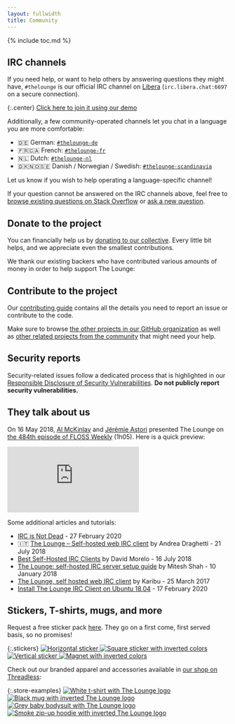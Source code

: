 ```yaml
---
layout: fullwidth
title: Community
---
```


{% include toc.md %}

## IRC channels

If you need help, or want to help others by answering questions they might have, `#thelounge` is our official IRC channel on [Libera](https://libera.chat/) (`irc.libera.chat:6697` on a secure connection).

{:.center}
[Click here to join it using our demo](https://demo.thelounge.chat/?join=thelounge)

Additionally, a few community-operated channels let you chat in a language you are more comfortable:

- 🇩🇪 German: [`#thelounge-de`](https://demo.thelounge.chat/?join=thelounge-de)
- 🇫🇷🇨🇦 French: [`#thelounge-fr`](https://demo.thelounge.chat/?join=thelounge-fr)
- 🇳🇱 Dutch: [`#thelounge-nl`](https://demo.thelounge.chat/?join=thelounge-nl)
- 🇩🇰🇳🇴🇸🇪 Danish / Norwegian / Swedish: [`#thelounge-scandinavia`](https://demo.thelounge.chat/?join=thelounge-scandinavia)

Let us know if you wish to help operating a language-specific channel!

If your question cannot be answered on the IRC channels above, feel free to [browse existing questions on Stack Overflow](https://stackoverflow.com/questions/tagged/thelounge) or [ask a new question](https://stackoverflow.com/questions/ask?tags=thelounge).

## Donate to the project

You can financially help us by [donating to our collective](https://opencollective.com/thelounge). Every little bit helps, and we appreciate even the smallest contributions.

We thank our existing backers who have contributed various amounts of money in order to help support The Lounge:

<object class="center-block hidden-xs" type="image/svg+xml" data="https://opencollective.com/thelounge/backers.svg?avatarHeight=50&width=660" width="660"></object>

<object class="center-block visible-xs-block" type="image/svg+xml" data="https://opencollective.com/thelounge/backers.svg?avatarHeight=50&width=280" width="280"></object>

## Contribute to the project

Our [contributing guide](https://github.com/thelounge/thelounge/blob/master/.github/CONTRIBUTING.md) contains all the details you need to report an issue or contribute to the code.

Make sure to browse [the other projects in our GitHub organization](https://github.com/thelounge) as well as [other related projects from the community](https://github.com/topics/thelounge) that might need your help.

## Security reports

Security-related issues follow a dedicated process that is highlighted in our [Responsible Disclosure of Security Vulnerabilities](https://github.com/thelounge/thelounge/blob/master/SECURITY.md). **Do not publicly report security vulnerabilities.**

## They talk about us

On 16 May 2018, [Al McKinlay](https://alistair.mckinlay.me/) and [Jérémie Astori](https://jeremie.astori.fr) presented The Lounge on [the 484th episode of FLOSS Weekly](https://twit.tv/shows/floss-weekly/episodes/484) (1h05). Here is a quick preview:

<div class="video-preview">
  <div class="embed-responsive embed-responsive-16by9">
    <iframe class="embed-responsive-item" src="https://www.youtube-nocookie.com/embed/6IF5-IsNCFw?rel=0&amp;showinfo=0" frameborder="0" allow="autoplay; encrypted-media" allowfullscreen></iframe>
  </div>
</div>

Some additional articles and tutorials:

- [IRC is Not Dead](https://selfhosted.show/13) - 27 February 2020
- 🇮🇹 [The Lounge – Self-hosted web IRC client](https://www.andreadraghetti.it/the-lounge-self-hosted-web-irc-client/) by Andrea Draghetti - 21 July 2018
- [Best Self-Hosted IRC Clients](https://linuxhint.com/best-self-hosted-irc-clients/) by David Morelo - 16 July 2018
- [The Lounge: self-hosted IRC server setup guide](https://computableverse.com/blog/thelounge-self-hosted-irc-server-setup-guide) by Mitesh Shah - 10 January 2018
- [The Lounge, self hosted web IRC client](https://freedif.org/the-lounge-self-hosted-web-irc-client) by Karibu - 25 March 2017
- [Install The Lounge IRC Client on Ubuntu 18.04](https://samirparikh.com/blog/install-thelounge-ubuntu.html) - 17 February 2020

## Stickers, T-shirts, mugs, and more

Request a free sticker pack [here](https://docs.google.com/forms/d/e/1FAIpQLSfv2K0o59Z5y09-ejZlVO8nPerylA8BXZ2tfpV6OJi8wCg2Vw/viewform). They go on a first come, first served basis, so no promises!

{:.stickers}
[
  ![Horizontal sticker](/img/stickers/sticker-horizontal.png)
  ![Square sticker with inverted colors](/img/stickers/sticker-square.png)
  ![Vertical sticker](/img/stickers/sticker-vertical.png)
  ![Magnet with inverted colors](/img/stickers/magnet.png)
](https://docs.google.com/forms/d/e/1FAIpQLSfv2K0o59Z5y09-ejZlVO8nPerylA8BXZ2tfpV6OJi8wCg2Vw/viewform)

Check out our branded apparel and accessories available in [our shop on Threadless](https://thelounge.threadless.com/):

{:.store-examples}
[![White t-shirt with The Lounge logo](/img/store/tshirt-white.jpg)](https://thelounge.threadless.com/designs/logo-bright/mens/t-shirt/triblend?color=heather_white)
[![Black mug with inverted The Lounge logo](/img/store/mug-black.jpg)](https://thelounge.threadless.com/designs/logo-dark/accessories/mug/standard?color=black&size=11oz)
[![Grey baby bodysuit with The Lounge logo](/img/store/bodysuit-grey.jpg)](https://thelounge.threadless.com/designs/logo-bright/kids/baby-longsleeve-bodysuit?color=heather_grey)
[![Smoke zip-up hoodie with inverted The Lounge logo](/img/store/hoodie-smoke.jpg)](https://thelounge.threadless.com/designs/logo-dark/mens/zip-up-hoody/french-terry?color=smoke)
